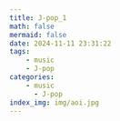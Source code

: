 ```yaml
---
title: J-pop_1
math: false
mermaid: false
date: 2024-11-11 23:31:22
tags:
    - music
    - J-pop
categories: 
    - music
      - J-pop
index_img: img/aoi.jpg
---
```


